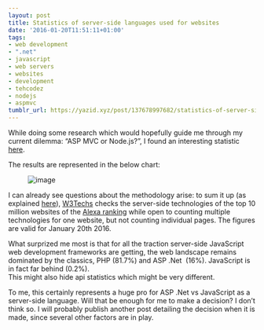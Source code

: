 ```yaml
---
layout: post
title: Statistics of server-side languages used for websites
date: '2016-01-20T11:51:11+01:00'
tags:
- web development
- ".net"
- javascript
- web servers
- websites
- development
- tehcodez
- nodejs
- aspmvc
tumblr_url: https://yazid.xyz/post/137678997682/statistics-of-server-side-languages-used-for
---
```

While doing some research which would hopefully guide me through my current dilemma: “ASP MVC or Node.js?”, I found an interesting statistic [here](http://w3techs.com/technologies/overview/programming_language/all).

The results are represented in the below chart:

<figure data-orig-width="474" data-orig-height="342" class="tmblr-full"><img src="https://66.media.tumblr.com/6eca9183ea981d2b837b81687e4e84bd/tumblr_inline_o18yxa9qnz1sxoy8i_540.png" alt="image" data-orig-width="474" data-orig-height="342"></figure>

I can already see questions about the methodology arise: to sum it up (as explained [here](http://w3techs.com/technologies)), [W3Techs](http://w3techs.com/) checks the server-side technologies of the top 10 million websites of the [Alexa ranking](http://www.alexa.com/topsites)&nbsp;while open to counting multiple technologies for one website, but not counting individual pages. The figures are valid for January 20th 2016.

What surprized me most is that for all the traction server-side JavaScript web development frameworks are getting, the web landscape remains dominated by the classics, PHP (81.7%) and ASP .Net &nbsp;(16%). JavaScript is in fact far behind (0.2%).  
This might also hide api statistics which might be very different.

To me, this certainly represents a huge pro for ASP .Net vs JavaScript as a server-side language. Will that be enough for me to make a decision? I don’t think so. I will probably publish another post detailing the decision when it is made, since several other factors are in play.

